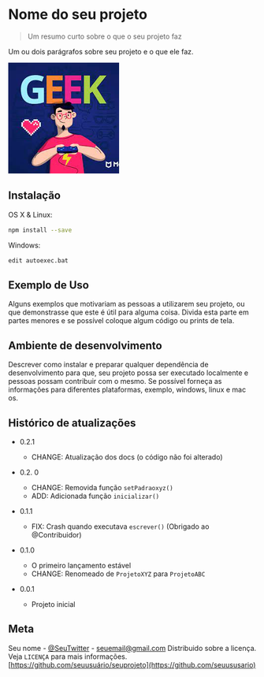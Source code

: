 # Nome do seu projeto
> Um resumo curto sobre o que o seu projeto faz

Um ou dois parágrafos sobre seu projeto e o que ele faz.

![](download.jpeg)

## Instalação

OS X & Linux:

```sh
npm install --save
```

Windows:

```sh
edit autoexec.bat
```

## Exemplo de Uso

Alguns exemplos que motivariam as pessoas a utilizarem seu projeto, ou que demonstrasse que este é útil para alguma coisa. Divida esta parte em partes menores e se possível coloque algum código ou prints de tela.

## Ambiente de desenvolvimento

Descrever como instalar e preparar qualquer dependência de desenvolvimento para que, seu projeto possa ser executado localmente e pessoas possam contribuir com o mesmo.
Se possível forneça as informações para diferentes plataformas, exemplo, windows, linux e mac os.

## Histórico de atualizações

* 0.2.1
    * CHANGE: Atualização dos docs (o código não foi alterado)
* 0.2. 0
    * CHANGE: Removida função `setPadraoxyz()`
    * ADD: Adicionada função `inicializar()`
* 0.1.1
    * FIX: Crash quando executava `escrever()` (Obrigado ao @Contribuidor)

* 0.1.0
    * O primeiro lançamento estável
    * CHANGE: Renomeado de `ProjetoXYZ` para `ProjetoABC`
* 0.0.1
    * Projeto inicial

## Meta

Seu nome - [@SeuTwitter](https://twitter.com/seuTwitter) - seuemail@gmail.com
Distribuido sobre a licença. Veja `LICENÇA` para mais informações.
[https://github.com/seuusuário/seuprojeto](https://github.com/seuususario)
